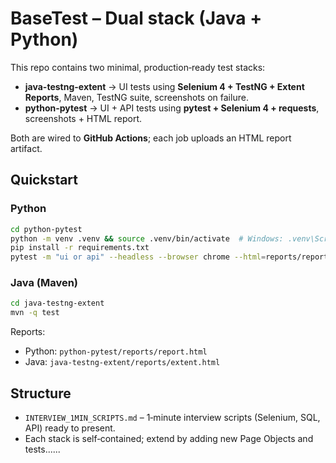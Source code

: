 # BaseTest – Dual stack (Java + Python)

This repo contains two minimal, production‑ready test stacks:

- **java-testng-extent** → UI tests using **Selenium 4 + TestNG + Extent Reports**, Maven, TestNG suite, screenshots on failure.
- **python-pytest** → UI + API tests using **pytest + Selenium 4 + requests**, screenshots + HTML report.

Both are wired to **GitHub Actions**; each job uploads an HTML report artifact.

## Quickstart

### Python
```bash
cd python-pytest
python -m venv .venv && source .venv/bin/activate  # Windows: .venv\Scripts\activate
pip install -r requirements.txt
pytest -m "ui or api" --headless --browser chrome --html=reports/report.html --self-contained-html
```

### Java (Maven)
```bash
cd java-testng-extent
mvn -q test
```

Reports:
- Python: `python-pytest/reports/report.html`
- Java: `java-testng-extent/reports/extent.html`

## Structure
- `INTERVIEW_1MIN_SCRIPTS.md` – 1‑minute interview scripts (Selenium, SQL, API) ready to present.
- Each stack is self‑contained; extend by adding new Page Objects and tests......
   
 
